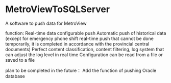 # MetroViewToSQLServer
A software to push data for MetroView

function:
Real-time data configurable push
Automatic push of historical data (except for emergency phone shift real-time push that cannot be done temporarily, it is completed in accordance with the provincial central documents)
Perfect content classification, content filtering, log system that can adjust the log level in real time
Configuration can be read from a file or saved to a file

plan to be completed in the future：
Add the function of pushing Oracle database
